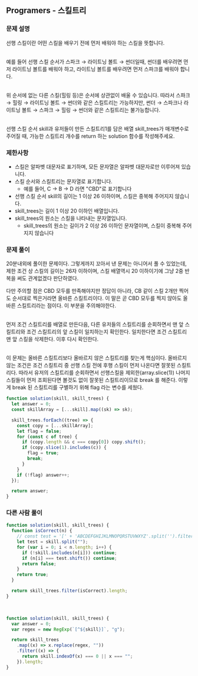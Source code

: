 ## Programers - 스킬트리

### 문제 설명

선행 스킬이란 어떤 스킬을 배우기 전에 먼저 배워야 하는 스킬을 뜻합니다. <br /><br />

예를 들어 선행 스킬 순서가 스파크 → 라이트닝 볼트 → 썬더일때, 썬더를 배우려면 먼저 라이트닝 볼트를 배워야 하고, 라이트닝 볼트를 배우려면 먼저 스파크를 배워야 합니다.<br /><br />

위 순서에 없는 다른 스킬(힐링 등)은 순서에 상관없이 배울 수 있습니다. 따라서 스파크 → 힐링 → 라이트닝 볼트 → 썬더와 같은 스킬트리는 가능하지만, 썬더 → 스파크나 라이트닝 볼트 → 스파크 → 힐링 → 썬더와 같은 스킬트리는 불가능합니다.<br /><br />

선행 스킬 순서 skill과 유저들이 만든 스킬트리1를 담은 배열 skill_trees가 매개변수로 주어질 때, 가능한 스킬트리 개수를 return 하는 solution 함수를 작성해주세요.

### 제한사항

- 스킬은 알파벳 대문자로 표기하며, 모든 문자열은 알파벳 대문자로만 이루어져 있습니다.
- 스킬 순서와 스킬트리는 문자열로 표기합니다.
  - 예를 들어, C → B → D 라면 "CBD"로 표기합니다
- 선행 스킬 순서 skill의 길이는 1 이상 26 이하이며, 스킬은 중복해 주어지지 않습니다.
- skill_trees는 길이 1 이상 20 이하인 배열입니다.
- skill_trees의 원소는 스킬을 나타내는 문자열입니다.
  - skill_trees의 원소는 길이가 2 이상 26 이하인 문자열이며, 스킬이 중복해 주어지지 않습니다

### 문제 풀이

20분내외에 풀이한 문제이다. 그렇게까지 꼬아서 낸 문제는 아니어서 풀 수 있었는데, 제한 조건 상 스킬의 길이는 26자 이하이며, 스킬 배열역시 20 이하이기에 그냥 2중 반복을 써도 관계없겠다 판단하였다. <br />

다만 주의할 점은 CBD 모두를 만족해야지만 정답이 아니라, CB 같이 스킬 2개만 찍어도 순서대로 찍은거라면 올바른 스킬트리이다. 이 말은 곧 CBD 모두를 찍지 않아도 올바른 스킬트리라는 점이다. 이 부분을 주의해야한다. <br /><br />

먼저 조건 스킬트리를 배열로 만든다음, 다른 유저들의 스킬트리를 순회하면서 맨 앞 스킬트리와 조건 스킬트리의 앞 스킬이 일치하는지 확인한다. 일치한다면 조건 스킬트리 맨 앞 스킬을 삭제한다. 이후 다시 확인한다. <br /><br />

이 문제는 올바른 스킬트리보다 올바르지 않은 스킬트리를 찾는게 핵심이다. 올바르지 않는 조건은 조건 스킬트리 중 선행 스킬 전에 후행 스킬이 먼저 나온다면 잘못된 스킬트리다. 따라서 유저의 스킬트리를 순회하면서 선행스킬을 제외한(array.slice(1)) 나머지 스킬들이 먼저 조회된다면 볼것도 없이 잘못된 스킬트리이므로 break 를 해준다. 이렇게 break 된 스킬트리를 구별하기 위해 flag 라는 변수를 세웠다. <br />

```js
function solution(skill, skill_trees) {
  let answer = 0;
  const skillArray = [...skill].map((sk) => sk);

  skill_trees.forEach((tree) => {
    const copy = [...skillArray];
    let flag = false;
    for (const c of tree) {
      if (copy.length && c === copy[0]) copy.shift();
      if (copy.slice(1).includes(c)) {
        flag = true;
        break;
      }
    }
    if (!flag) answer++;
  });

  return answer;
}
```

### 다른 사람 풀이

```js
function solution(skill, skill_trees) {
  function isCorrect(n) {
    // const test = '[' + 'ABCDEFGHIJKLMNOPQRSTUVWXYZ'.split('').filter(v => !skill.includes(v)).join('') + ']*';
    let test = skill.split("");
    for (var i = 0; i < n.length; i++) {
      if (!skill.includes(n[i])) continue;
      if (n[i] === test.shift()) continue;
      return false;
    }
    return true;
  }

  return skill_trees.filter(isCorrect).length;
}
```

<br />

```js
function solution(skill, skill_trees) {
  var answer = 0;
  var regex = new RegExp(`[^${skill}]`, "g");

  return skill_trees
    .map((x) => x.replace(regex, ""))
    .filter((x) => {
      return skill.indexOf(x) === 0 || x === "";
    }).length;
}
```

